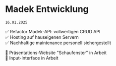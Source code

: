 # Madek Entwicklung

`16.01.2025`

:white_check_mark: Refactor Madek-API: vollwertigen CRUD API  
:white_check_mark: Hosting auf hauseigenen Servern  
:white_check_mark: Nachhaltige maintenance personell sichergestellt

:large_blue_circle: Präsentations-Website "Schaufenster" in Arbeit  
:large_blue_circle: Input-Interface in Arbeit  